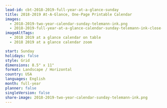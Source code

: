 ```yaml
---
lead-id: cbt-2018-2019-full-year-at-a-glance-sunday
title: 2018-2019 At-A-Glance, One-Page Printable Calendar
images:
  - 2018-2019-two-year-calendar-sunday-telemann-ink.png
  - 2018-2019-full-year-at-a-glance-calendar-sunday-telemann-ink-close-up.png
imageAltTags:
  - 2018 2019 at a glance calendar on table
  - 2018 2019 at a glance calendar zoom

start: Sunday
holidays: false
style: Grid
dimensions: 8.5" x 11"
format: Landscape / Horizontal
country: USA
languages: English
month: full-year
planner: false
singleVersion: false
share-image: 2018-2019-two-year-calendar-sunday-telemann-ink.png
---
```

